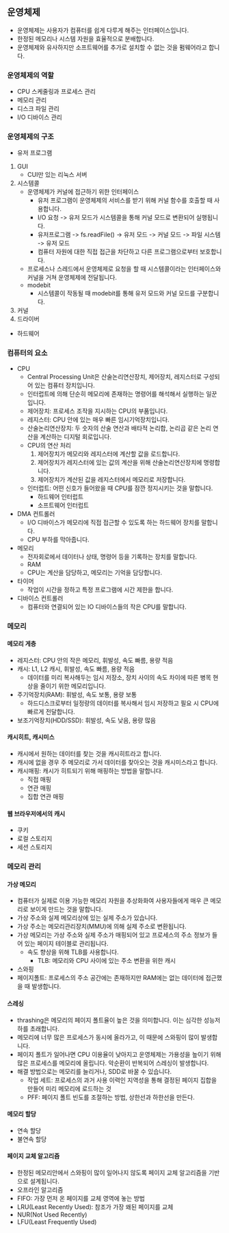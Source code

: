 ## 운영체제
- 운영체제는 사용자가 컴퓨터를 쉽게 다루게 해주는 인터페이스입니다.
- 한정된 메모리나 시스템 자원을 효율적으로 분배합니다.
- 운영체제와 유사하지만 소프트웨어를 추가로 설치할 수 없는 것을 펌웨어라고 합니다.

### 운영체제의 역할
- CPU 스케줄링과 프로세스 관리
- 메모리 관리
- 디스크 파일 관리
- I/O 디바이스 관리

### 운영체제의 구조
- 유저 프로그램
1. GUI
   - CUI만 있는 리눅스 서버
2. 시스템콜
   - 운영체제가 커널에 접근하기 위한 인터페이스
     - 유저 프로그램이 운영체제의 서비스를 받기 위해 커널 함수를 호출할 때 사용합니다. 
     - I/O 요청 -> 유저 모드가 시스템콜을 통해 커널 모드로 변환되어 실행됩니다.
     - 유저프로그램 -> fs.readFile() -> 유저 모드 -> 커널 모드 -> 파일 시스템 -> 유저 모드
     - 컴퓨터 자원에 대한 직접 접근을 차단하고 다른 프로그램으로부터 보호합니다.
   - 프로세스나 스레드에서 운영체제로 요청을 할 때 시스템콜이라는 인터페이스와 커널을 거쳐 운영체제에 전달됩니다.
   - modebit
     - 시스템콜이 작동될 때 modebit를 통해 유저 모드와 커널 모드를 구분합니다.
3. 커널
4. 드라이버
- 하드웨어

### 컴퓨터의 요소
- CPU
  - Central Processing Unit은 산술논리연산장치, 제어장치, 레지스터로 구성되어 있는 컴퓨터 장치입니다.
  - 인터럽트에 의해 단순히 메모리에 존재하는 명령어를 해석해서 실행하는 일꾼입니다.
  - 제어장치: 프로세스 조작을 지시하는 CPU의 부품입니다.
  - 레지스터: CPU 안에 있는 매우 빠른 임시기억장치입니다.
  - 산술논리연산장치: 두 숫자의 산술 연산과 배타적 논리합, 논리곱 같은 논리 연산을 계산하는 디지털 회로입니다.
  - CPU의 연산 처리
    1. 제어장치가 메모리와 레지스터에 계산할 값을 로드합니다.
    2. 제어장치가 레지스터에 있는 값의 계산을 위해 산술논리연산장치에 명령합니다.
    3. 제어장치가 계산된 값을 레지스터에서 메모리로 저장합니다.
  - 인터럽트: 어떤 신호가 들어왔을 때 CPU를 잠깐 정지시키는 것을 말합니다.
    - 하드웨어 인터럽트
    - 소프트웨어 인터럽트
- DMA 컨트롤러
  - I/O 디바이스가 메모리에 직접 접근할 수 있도록 하는 하드웨어 장치를 말합니다.
  - CPU 부하를 막아줍니다.
- 메모리
  - 전자회로에서 데이터나 상태, 명령어 등을 기록하는 장치를 말합니다.
  - RAM
  - CPU는 계산을 담당하고, 메모리는 기억을 담당합니다.
- 타이머
  - 작업이 시간을 정하고 특정 프로그램에 시간 제한을 합니다.
- 디바이스 컨트롤러
  - 컴퓨터와 연결되어 있는 IO 디바이스들의 작은 CPU를 말합니다.
  
### 메모리
#### 메모리 게층
- 레지스터: CPU 안의 작은 메모리, 휘발성, 속도 빠름, 용량 적음
- 캐시: L1, L2 캐시, 휘발성, 속도 빠름, 용량 적음
  - 데이터를 미리 복사해두는 임시 저장소, 장치 사이의 속도 차이에 따른 병목 현상을 줄이기 위한 메모리입니다.
- 주기억장치(RAM): 휘발성, 속도 보통, 용량 보통
  - 하드디스크로부터 일정량의 데이터를 복사해서 임시 저장하고 필요 시 CPU에 빠르게 전달합니다.
- 보조기억장치(HDD/SSD): 휘발성, 속도 낮음, 용량 많음

#### 캐시히트, 캐시미스
- 캐시에서 원하는 데이터를 찾는 것을 캐시히트라고 합니다.
- 캐시에 없을 경우 주 메모리로 가서 데이터를 찾아오는 것을 캐시미스라고 합니다.
- 캐시매핑: 캐시가 히트되기 위해 매핑하는 방법을 말합니다.
  - 직접 매핑
  - 연관 매핑
  - 집합 연관 매핑

#### 웹 브라우저에서의 캐시
- 쿠키
- 로컬 스토리지
- 세션 스토리지


### 메모리 관리
#### 가상 메모리
- 컴퓨터가 실제로 이용 가능한 메모리 자원을 추상화화여 사용자들에게 매우 큰 메모리로 보이게 만드는 것을 말합니다.
- 가상 주소와 실제 메모리상에 있는 실제 주소가 있습니다.
- 가상 주소는 메모리관리장치(MMU)에 의해 실제 주소로 변환됩니다.
- 가상 메모리는 가상 주소와 실제 주소가 매핑되어 있고 프로세스의 주소 정보가 들어 있는 페이지 테이블로 관리됩니다.
  - 속도 향상을 위해 TLB를 사용합니다.
    - TLB: 메모리와 CPU 사이에 있는 주소 변환을 위한 캐시
- 스와핑
- 페이지폴트: 프로세스의 주소 공간에는 존재하지만 RAM에는 없는 데이터에 접근했을 때 발생합니다.

#### 스레싱
- thrashing은 메모리의 페이지 폴트율이 높은 것을 의미합니다. 이는 심각한 성능저하를 초래합니다.
- 메모리에 너무 많은 프로세스가 동시에 올라가고, 이 때문에 스와핑이 많이 발생합니다.
- 페이지 폴트가 일어나면 CPU 이용율이 낮아지고 운영체제는 가용성을 높이기 위해 많은 프로세스를 메모리에 올립니다. 악순환이 반복되어 스레싱이 발생합니다.
- 해결 방법으로는 메모리를 늘리거나, SDD로 바꿀 수 있습니다.
  - 작업 세트: 프로세스의 과거 사용 이력인 지역성을 통해 결정된 페이지 집합을 만들어 미리 메모리에 로드하는 것
  - PFF: 페이지 폴트 빈도를 조절하는 방법, 상한선과 하한선을 만든다.

#### 메모리 할당
- 연속 할당
- 불연속 할당

#### 페이지 교체 알고리즘
- 한정된 메모리안에서 스와핑이 많이 일어나지 않도록 페이지 교체 알고리즘을 기반으로 설계됩니다.
- 오프라인 알고리즘
- FIFO: 가장 먼저 온 페이지를 교체 영역에 놓는 방법
- LRU(Least Recently Used): 참조가 가장 왜된 페이지를 교체
- NUR(Not Used Recently)
- LFU(Least Frequently Used)